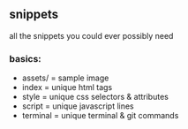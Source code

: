 ## snippets 

all the snippets you could ever possibly need

### basics:
- assets/ = sample image
- index = unique html tags
- style = unique css selectors & attributes
- script = unique javascript lines
- terminal = unique terminal & git commands
